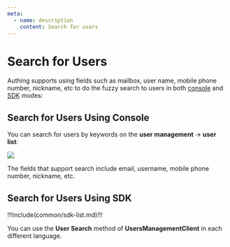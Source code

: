 ```yaml
---
meta:
  - name: description
    content: Search for users
---
```


# Search for Users

<LastUpdated/>

Authing supports using fields such as mailbox, user name, mobile phone number, nickname, etc to do the fuzzy search to users in both [console](#使用控制台搜索) and [SDK](#使用-sdk-搜索) modes:

## Search for Users Using Console

You can search for users by keywords on the **user management** -> **user list**:

![](https://cdn.authing.cn/blog/20201019174154.png)

The fields that support search include email, username, mobile phone number, nickname, etc.

## Search for Users Using SDK

!!!include(common/sdk-list.md)!!!

You can use the **User Search** method of **UsersManagementClient** in each different language.
